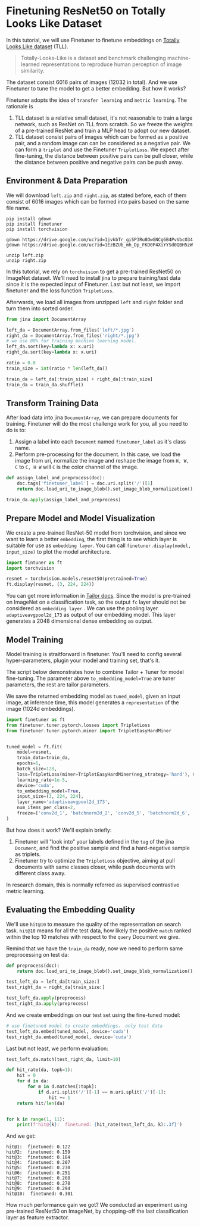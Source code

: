 # Finetuning ResNet50 on Totally Looks Like Dataset

In this tutorial, we will use Finetuner to finetune embeddings on [Totally Looks Like dataset](https://sites.google.com/view/totally-looks-like-dataset) (TLL).

>Totally-Looks-Like is a dataset and benchmark challenging machine-learned representations to reproduce human perception of image similarity. 

The dataset consist 6016 pairs of images (12032 in total).
And we use Finetuner to tune the model to get a better embedding. But how it works?

Finetuner adopts the idea of `transfer learning` and `metric learning`. The rationale is
1. TLL dataset is a relative small dataset, it's not reasonable to train a large network, such as ResNet on TLL from scratch. So we freeze the weights of a pre-trained ResNet and train a MLP head to adopt our new dataset.
2. TLL dataset consist pairs of images which can be formed as a positive pair, and a random image can can be considered as a negative pair. We can form a `triplet` and use the Finetuner `TripletLoss`. We expect after fine-tuning, the distance between positive pairs can be pull closer, while the distance between positive and negative pairs can be push away.

## Environment & Data Preparation

We will download `left.zip` and `right.zip`, as stated before,
each of them consist of 6016 images which can be formed into pairs based on the same file name.


```shell
pip install gdown
pip install finetuner
pip install torchvision

gdown https://drive.google.com/uc?id=1jvkbTr_giSP3Ru8OwGNCg6B4PvVbcO34
gdown https://drive.google.com/uc?id=1EzBZUb_mh_Dp_FKD0P4XiYYSd0QBH5zW

unzip left.zip
unzip right.zip
```

In this tutorial, we rely on `torchvision` to get a pre-trained ResNet50 on ImageNet dataset.
We'll need to install jina to prepare training/test data since it is the expected input of Finetuner.
Last but not least, we import finetuner and the loss function `TripletLoss`.

Afterwards, we load all images from unzipped `left` and `right` folder and turn them into sorted order.

```python
from jina import DocumentArray

left_da = DocumentArray.from_files('left/*.jpg')
right_da = DocumentArray.from_files('right/*.jpg')
# we use 80% for training machine learning model.
left_da.sort(key=lambda x: x.uri)
right_da.sort(key=lambda x: x.uri)

ratio = 0.8
train_size = int(ratio * len(left_da))

train_da = left_da[:train_size] + right_da[:train_size]
train_da = train_da.shuffle()
```

## Transform Training Data

After load data into jina `DocumentArray`, we can prepare documents for training.
Finetuner will do the most challenge work for you, all you need to do is to:

1. Assign a label into each `Document` named `finetuner_label` as it's class name.
2. Perform pre-processing for the document. In this case, we load the image from uri, normalize the image and reshape the image from `H, W, C` to `C, H W` will `C` is the color channel of the image.

```python
def assign_label_and_preprocess(doc):
    doc.tags['finetuner_label'] = doc.uri.split('/')[1]
    return doc.load_uri_to_image_blob().set_image_blob_normalization().set_image_blob_channel_axis(-1, 0)

train_da.apply(assign_label_and_preprocess)
```

## Prepare Model and Model Visualization

We create a pre-trained ResNet-50 model from torchvision, and since we want to learn a better `embedding`,
the first thing is to see which layer is suitable for use as `embedding layer`.
You can call `finetuner.display(model, input_size)` to plot the model architecture.

```python
import fintuner as ft
import torchvision

resnet = torchvision.models.resnet50(pretrained=True)
ft.display(resnet, (3, 224, 224))
```

You can get more information in [Tailor docs](https://finetuner.jina.ai/components/tailor/).
Since the model is pre-trained on ImageNet on a classification task, so the output `fc` layer should not be considered as `embedding layer` .
We can use the pooling layer `adaptiveavgpool2d_173` as output of our embedding model.
This layer generates a 2048 dimensional dense embedding as output.

## Model Training

Model training is straitforward in finetuner. 
You'll need to config several hyper-parameters,
plugin your model and training set, that's it.

The script below demonstrates how to combine Tailor + Tuner for model fine-tuning.
The parameter above ``to_embedding_model=True`` are tuner parameters, the rest are tailor parameters.

We save the returned embedding model as ``tuned_model``,
given an input image, at inference time, this model generates a ``representation`` of the image (1024d embeddings).

```python
import finetuner as ft
from finetuner.tuner.pytorch.losses import TripletLoss
from finetuner.tuner.pytorch.miner import TripletEasyHardMiner


tuned_model = ft.fit(
    model=resnet,
    train_data=train_da,
    epochs=6,
    batch_size=128,
    loss=TripletLoss(miner=TripletEasyHardMiner(neg_strategy='hard'), margin=0.3), 
    learning_rate=1e-5,
    device='cuda',
    to_embedding_model=True,
    input_size=(3, 224, 224),
    layer_name='adaptiveavgpool2d_173',
    num_items_per_class=2,
    freeze=['conv2d_1', 'batchnorm2d_2', 'conv2d_5', 'batchnorm2d_6', 'conv2d_8', 'batchnorm2d_9', 'conv2d_11', 'batchnorm2d_12'],
)
```

But how does it work? We'll explain briefly:

1. Finetuner will "look into" your labels defined in the `tag` of the jina `Document`, and find the positive sample and find a hard-negative sample as triplets.
2. Finetuner try to optimize the `TripletLoss` objective, aiming at pull documents with same classes closer, while push documents with different class away.

In research domain, this is normally referred as supervised contrastive metric learning.

## Evaluating the Embedding Quality

We'll use `hit@10` to measure the quality of the representation on search task.
``hit@10`` means for all the test data, how likely the positive `match` ranked within the top 10 matches with respect to the `query` Document we give.

Remind that we have the `train_da` ready, now we need to perform same preprocessing on test da:

```python
def preprocess(doc):
    return doc.load_uri_to_image_blob().set_image_blob_normalization().set_image_blob_channel_axis(-1, 0)

test_left_da = left_da[train_size:]
test_right_da = right_da[train_size:]

test_left_da.apply(preprocess)
test_right_da.apply(preprocess)
```

And we create embeddings on our test set using the fine-tuned model:

```python
# use finetuned model to create embeddings， only test data
test_left_da.embed(tuned_model, device='cuda')
test_right_da.embed(tuned_model, device='cuda')
```

Last but not least, we perform evaluation:

```python
test_left_da.match(test_right_da, limit=10)

def hit_rate(da, topk=1):
    hit = 0
    for d in da:
        for m in d.matches[:topk]:
            if d.uri.split('/')[-1] == m.uri.split('/')[-1]:
                hit += 1
    return hit/len(da)


for k in range(1, 11):
    print(f'hit@{k}:  finetuned: {hit_rate(test_left_da, k):.3f}')
```

And we get:

```console
hit@1:  finetuned: 0.122
hit@2:  finetuned: 0.159
hit@3:  finetuned: 0.184
hit@4:  finetuned: 0.207
hit@5:  finetuned: 0.230
hit@6:  finetuned: 0.251
hit@7:  finetuned: 0.268
hit@8:  finetuned: 0.278
hit@9:  finetuned: 0.294
hit@10:  finetuned: 0.301
```

How much performance gain we got?
We conducted an experiment using pre-trained ResNet50 on ImageNet, by chopping-off the last classification layer as feature extractor.
















